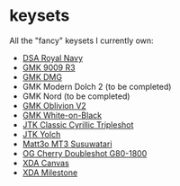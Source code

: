 # keysets

All the "fancy" keysets I currently own:

- [DSA Royal Navy](https://github.com/barnumbirr/keysets/blob/master/dsa_royal_navy.md)
- [GMK 9009 R3](https://github.com/barnumbirr/keysets/blob/master/gmk_9009_r3.md)
- [GMK DMG](https://github.com/barnumbirr/keysets/blob/master/gmk_dmg.md)
- GMK Modern Dolch 2 (to be completed)
- GMK Nord (to be completed)
- [GMK Oblivion V2](https://github.com/barnumbirr/keysets/blob/master/gmk_oblivion_v2.md)
- [GMK White-on-Black](https://github.com/barnumbirr/keysets/blob/master/gmk_wob.md)
- [JTK Classic Cyrillic Tripleshot](https://github.com/barnumbirr/keysets/blob/master/jtk_classic_cyrillic_tripleshot.md)
- [JTK Yolch](https://github.com/barnumbirr/keysets/blob/master/jtk_yolch.md)
- [Matt3o MT3 Susuwatari](https://github.com/barnumbirr/keysets/blob/master/matt3o_mt3_susuwatari.md)
- [OG Cherry Doubleshot G80-1800](https://github.com/barnumbirr/keysets/blob/master/og_cherry_g80_1800.md)
- [XDA Canvas](https://github.com/barnumbirr/keysets/blob/master/xda_canvas.md)
- [XDA Milestone](https://github.com/barnumbirr/keysets/blob/master/xda_milestone.md)
